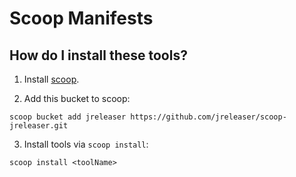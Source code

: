 # Scoop Manifests

## How do I install these tools?

1. Install [scoop](https://github.com/lukesampson/scoop).

2. Add this bucket to scoop:

```
scoop bucket add jreleaser https://github.com/jreleaser/scoop-jreleaser.git
```

3. Install tools via `scoop install`:

```
scoop install <toolName>
```